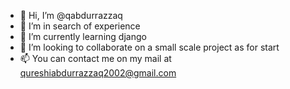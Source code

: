 - 👋 Hi, I’m @qabdurrazzaq
- 👀 I’m in search of experience
- 🌱 I’m currently learning django
- 💞️ I’m looking to collaborate on a small scale project as for start
- 📫 You can contact me on my mail at qureshiabdurrazzaq2002@gmail.com

<!---
qabdurrazzaq/qabdurrazzaq is a ✨ special ✨ repository because its `README.md` (this file) appears on your GitHub profile.
You can click the Preview link to take a look at your changes.
--->
